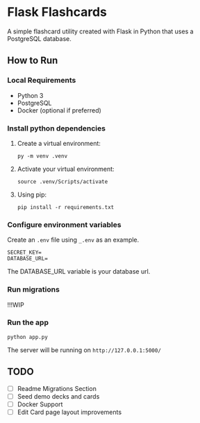 # Flask Flashcards

A simple flashcard utility created with Flask in Python that uses a PostgreSQL database. 

## How to Run

### Local Requirements

- Python 3
- PostgreSQL
- Docker (optional if preferred)

### Install python dependencies

1. Create a virtual environment:

    ```
    py -m venv .venv
    ```

2. Activate your virtual environment:

    ```
    source .venv/Scripts/activate
    ```

3. Using pip:

    ```
    pip install -r requirements.txt
    ```

### Configure environment variables

Create an `.env` file using `_.env` as an example.

```
SECRET_KEY=
DATABASE_URL=
```

The DATABASE_URL variable is your database url.

### Run migrations

!!!WIP

### Run the app

```
python app.py
```

The server will be running on `http://127.0.0.1:5000/`

## TODO

- [ ] Readme Migrations Section
- [ ] Seed demo decks and cards
- [ ] Docker Support
- [ ] Edit Card page layout improvements

